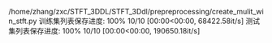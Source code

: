 /home/zhang/zxc/STFT_3DDL/STFT_3Ddl/prepreprocessing/create_mulit_win_stft.py
训练集列表保存进度: 100% 10/10 [00:00<00:00, 68422.58it/s]
测试集列表保存进度: 100% 10/10 [00:00<00:00, 190650.18it/s]
